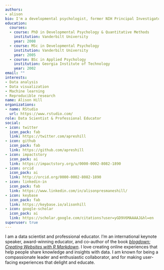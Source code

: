 ```yaml
---
authors:
- alison
bio: I'm a developmental psychologist, former NIH Principal Investigator, and autism researcher who loves programming.
education:
  courses:
  - course: PhD in Developmental Psychology & Quantitative Methods
    institution: Vanderbilt University
    year: 2008
  - course: MSc in Developmental Psychology
    institution: Vanderbilt University
    year: 2005
  - course: BSc in Applied Psychology
    institution: Georgia Institute of Technology
    year: 2002
email: ""
interests:
- Data analysis
- Data visualization
- Machine learning
- Reproducible research
name: Alison Hill
organizations:
- name: RStudio
  url: https://www.rstudio.com/
role: Data Scientist & Professional Educator
social:
- icon: twitter
  icon_pack: fab
  link: https://twitter.com/apreshill
- icon: github
  icon_pack: fab
  link: https://github.com/apreshill
- icon: impactstory
  icon_pack: ai
  link: https://impactstory.org/u/0000-0002-8082-1890
- icon: orcid
  icon_pack: ai
  link: http://orcid.org/0000-0002-8082-1890
- icon: linkedin-in
  icon_pack: fab
  link: https://www.linkedin.com/in/alisonpresmaneshill/
- icon: keybase
  icon_pack: fab
  link: https://keybase.io/alisonhill
- icon: google-scholar
  icon_pack: ai
  link: https://scholar.google.com/citations?user=yGD9V6MAAAAJ&hl=en
superuser: true
---
```


I am a data scientist and professional educator. I’m an international keynote speaker, award-winning educator, and co-author of the book [*blogdown: Creating Websites with R Markdown*](https://bookdown.org/yihui/blogdown/). I love creating online experiences that help people share knowledge and insights with data. I am known for being a compassionate leader and enthusiastic collaborator, and for making user-facing experiences that delight and educate.


